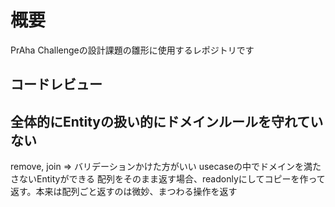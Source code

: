 # 概要
PrAha Challengeの設計課題の雛形に使用するレポジトリです


## コードレビュー


## 全体的にEntityの扱い的にドメインルールを守れていない

remove, join => バリデーションかけた方がいい
usecaseの中でドメインを満たさないEntityができる
配列をそのまま返す場合、readonlyにしてコピーを作って返す。本来は配列ごと返すのは微妙、まつわる操作を返す
